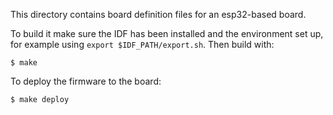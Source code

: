 This directory contains board definition files for an esp32-based board.

To build it make sure the IDF has been installed and the environment set up,
for example using `export $IDF_PATH/export.sh`.  Then build with:

    $ make

To deploy the firmware to the board:

    $ make deploy

